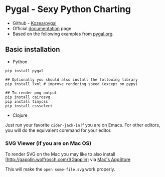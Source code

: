 # Pygal - Sexy Python Charting 

- Github - [Kozea/pygal](https://github.com/Kozea/pygal)
- Official [documentation](http://www.pygal.org/en/latest/documentation/index.html) page
- Based on the following examples from [pygal.org](http://pygal.org).

## Basic installation 

- Python 

```shell
pip install pygal

## Optionally you should also install the following library
pip install lxml # improve rendering speed (except on pypy)

## To render png output
pip install cairosvg
pip install tinycss
pip install cssselect
```

- Clojure 

Just run your favorite `cider-jack-in` if you are on Emacs.
For other editors, you will do the equivalent command for your editor.

### SVG Viewer (if you are on Mac OS)  

To render SVG on the Mac you may like to also install [http://gapplin.wolfrosch.com/](Gapplin) via [Mac's AppStore](https://apps.apple.com/us/app/gapplin/id768053424?mt=12)

This will make the `open some-file.svg` work properly.
